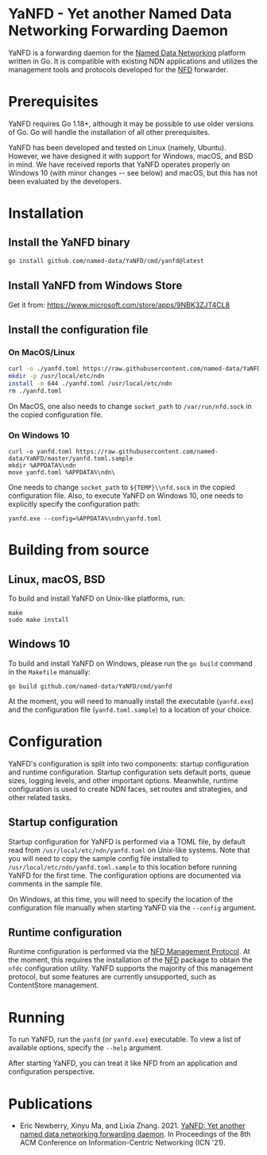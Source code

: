 # YaNFD - Yet another Named Data Networking Forwarding Daemon

YaNFD is a forwarding daemon for the [Named Data Networking](https://named-data.net) platform written in Go.
It is compatible with existing NDN applications and utilizes the management tools and protocols developed for the [NFD](https://github.com/named-data/NFD) forwarder.

# Prerequisites

YaNFD requires Go 1.18+, although it may be possible to use older versions of Go.
Go will handle the installation of all other prerequisites.

YaNFD has been developed and tested on Linux (namely, Ubuntu).
However, we have designed it with support for Windows, macOS, and BSD in mind.
We have received reports that YaNFD operates properly on Windows 10 (with minor changes -- see below) and macOS, but this has not been evaluated by the developers.

# Installation

## Install the YaNFD binary

```bash
go install github.com/named-data/YaNFD/cmd/yanfd@latest
```

## Install YaNFD from Windows Store

Get it from: https://www.microsoft.com/store/apps/9NBK3ZJT4CL8

## Install the configuration file
### On MacOS/Linux
```bash
curl -o ./yanfd.toml https://raw.githubusercontent.com/named-data/YaNFD/master/yanfd.toml.sample
mkdir -p /usr/local/etc/ndn
install -m 644 ./yanfd.toml /usr/local/etc/ndn
rm ./yanfd.toml
```

On MacOS, one also needs to change `socket_path` to `/var/run/nfd.sock` in the copied configuration file.

### On Windows 10
```text
curl -o yanfd.toml https://raw.githubusercontent.com/named-data/YaNFD/master/yanfd.toml.sample
mkdir %APPDATA%\ndn
move yanfd.toml %APPDATA%\ndn\
```

One needs to change `socket_path` to `${TEMP}\\nfd.sock` in the copied configuration file.
Also, to execute YaNFD on Windows 10, one needs to explicitly specify the configuration path:
```text
yanfd.exe --config=%APPDATA%\ndn\yanfd.toml
```

# Building from source

## Linux, macOS, BSD

To build and install YaNFD on Unix-like platforms, run:

    make
    sudo make install

## Windows 10

To build and install YaNFD on Windows, please run the `go build` command in the `Makefile` manually:
```text
go build github.com/named-data/YaNFD/cmd/yanfd
```

At the moment, you will need to manually install the executable (`yanfd.exe`) and the configuration file (`yanfd.toml.sample`) to a location of your choice.

# Configuration

YaNFD's configuration is split into two components: startup configuration and runtime configuration.
Startup configuration sets default ports, queue sizes, logging levels, and other important options.
Meanwhile, runtime configuration is used to create NDN faces, set routes and strategies, and other related tasks.

## Startup configuration

Startup configuration for YaNFD is performed via a TOML file, by default read from `/usr/local/etc/ndn/yanfd.toml` on Unix-like systems.
Note that you will need to copy the sample config file installed to `/usr/local/etc/ndn/yanfd.toml.sample` to this location before running YaNFD for the first time.
The configuration options are documented via comments in the sample file.

On Windows, at this time, you will need to specify the location of the configuration file manually when starting YaNFD via the `--config` argument.

## Runtime configuration

Runtime configuration is performed via the [NFD Management Protocol](https://redmine.named-data.net/projects/nfd/wiki/Management).
At the moment, this requires the installation of the [NFD](https://github.com/named-data/NFD) package to obtain the `nfdc` configuration utility.
YaNFD supports the majority of this management protocol, but some features are currently unsupported, such as ContentStore management.

# Running

To run YaNFD, run the `yanfd` (or `yanfd.exe`) executable.
To view a list of available options, specify the `--help` argument. 

After starting YaNFD, you can treat it like NFD from an application and configuration perspective.

# Publications

- Eric Newberry, Xinyu Ma, and Lixia Zhang. 2021. [YaNFD: Yet another named data networking forwarding daemon](https://dl.acm.org/doi/10.1145/3460417.3482969). In Proceedings of the 8th ACM Conference on Information-Centric Networking (ICN '21).
